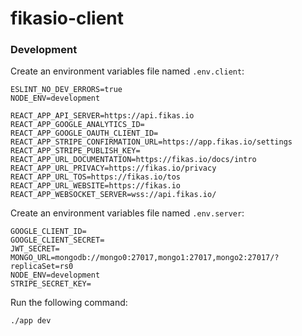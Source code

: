# fikasio-client

### Development

Create an environment variables file named `.env.client`:
```
ESLINT_NO_DEV_ERRORS=true
NODE_ENV=development

REACT_APP_API_SERVER=https://api.fikas.io
REACT_APP_GOOGLE_ANALYTICS_ID=
REACT_APP_GOOGLE_OAUTH_CLIENT_ID=
REACT_APP_STRIPE_CONFIRMATION_URL=https://app.fikas.io/settings
REACT_APP_STRIPE_PUBLISH_KEY=
REACT_APP_URL_DOCUMENTATION=https://fikas.io/docs/intro
REACT_APP_URL_PRIVACY=https://fikas.io/privacy
REACT_APP_URL_TOS=https://fikas.io/tos
REACT_APP_URL_WEBSITE=https://fikas.io
REACT_APP_WEBSOCKET_SERVER=wss://api.fikas.io/
```

Create an environment variables file named `.env.server`:
```
GOOGLE_CLIENT_ID=
GOOGLE_CLIENT_SECRET=
JWT_SECRET=
MONGO_URL=mongodb://mongo0:27017,mongo1:27017,mongo2:27017/?replicaSet=rs0
NODE_ENV=development
STRIPE_SECRET_KEY=
```

Run the following command:
```
./app dev
```
